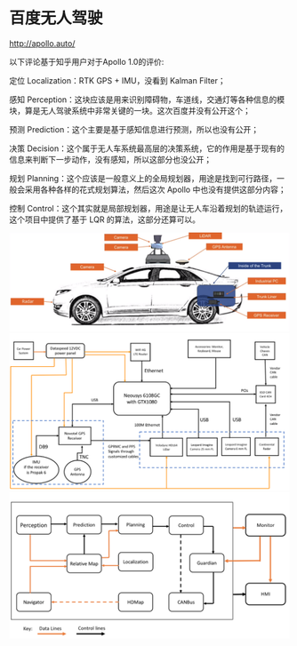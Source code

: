 # 百度无人驾驶

http://apollo.auto/

以下评论基于知乎用户对于Apollo 1.0的评价:

定位 Localization：RTK GPS + IMU，没看到 Kalman Filter；

感知 Perception：这块应该是用来识别障碍物，车道线，交通灯等各种信息的模块，算是无人驾驶系统中非常关键的一块。这次百度并没有公开这个；

预测 Prediction：这个主要是基于感知信息进行预测，所以也没有公开；

决策 Decision：这个属于无人车系统最高层的决策系统，它的作用是基于现有的信息来判断下一步动作，没有感知，所以这部分也没公开；

规划 Planning：这个应该是一般意义上的全局规划器，用途是找到可行路径，一般会采用各种各样的花式规划算法，然后这次 Apollo 中也没有提供这部分内容；

控制 Control：这个其实就是局部规划器，用途是让无人车沿着规划的轨迹运行，这个项目中提供了基于 LQR 的算法，这部分还算可以。

![1551458424484_5](assets/1551458424484_5.png)
![1551458424135_3](assets/1551458424135_3.png)
![1551458424144_4](assets/1551458424144_4.png)
